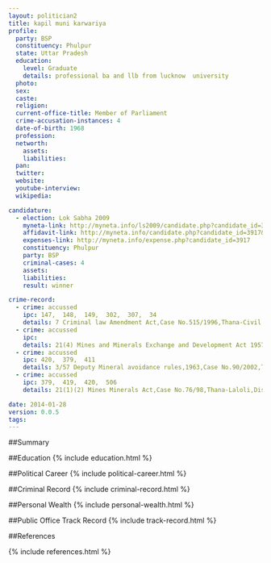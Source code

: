 ```yaml
---
layout: politician2
title: kapil muni karwariya
profile: 
  party: BSP
  constituency: Phulpur
  state: Uttar Pradesh
  education: 
    level: Graduate
    details: professional ba and llb from lucknow  university
  photo: 
  sex: 
  caste: 
  religion: 
  current-office-title: Member of Parliament
  crime-accusation-instances: 4
  date-of-birth: 1968
  profession: 
  networth: 
    assets: 
    liabilities: 
  pan: 
  twitter: 
  website: 
  youtube-interview: 
  wikipedia: 

candidature: 
  - election: Lok Sabha 2009
    myneta-link: http://myneta.info/ls2009/candidate.php?candidate_id=3917
    affidavit-link: http://myneta.info/candidate.php?candidate_id=3917&scan=original
    expenses-link: http://myneta.info/expense.php?candidate_id=3917
    constituency: Phulpur 
    party: BSP
    criminal-cases: 4
    assets: 
    liabilities: 
    result: winner 

crime-record: 
  - crime: accussed
    ipc: 147,  148,  149,  302,  307,  34
    details: 7 Criminal law Amendment Act,Case No.515/1996,Thana-Civil Line,Allahabad,Special Main Magistrate,Allahabad,Date-27/01/2004 
  - crime: accussed
    ipc: 
    details: 21(4) Mines and Minerals Exchange and Development Act 1957,Case No.85/2002,Thana-Pashchim Sharira,District-Kaushambi,Judicial Magistrate,Kaushambi,Date-12/08/2002 
  - crime: accussed
    ipc: 420,  379,  411
    details: 3/57 Deputy Mineral avoidance rules,1963,Case No.90/2002,Thana-Pashchim Sharira,District-Kaushambi,A.C.J.M.-First,Fatehpur,Date-19/08/2002 
  - crime: accussed
    ipc: 379,  419,  420,  506
    details: 21(1)(2) Mines Minerals Act,Case No.76/98,Thana-Laloli,District-Fatehpur,A.C.J.M.-First-Fatehpur,Date-06/07/98 

date: 2014-01-28
version: 0.0.5
tags: 
---
```

##Summary


##Education
{% include education.html %}


##Political Career
{% include political-career.html %}


##Criminal Record
{% include criminal-record.html %}


##Personal Wealth
{% include personal-wealth.html %}


##Public Office Track Record
{% include track-record.html %}


##References


{% include references.html %}